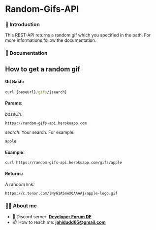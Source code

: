 # Random-Gifs-API

### 👋 Introduction

This REST-API returns a random gif which you specified in the path. For more informations follow the documentation.

### 📄 Documentation

## How to get a random gif

#### Git Bash:
```cmd
curl {baseUrl}/gifs/{search}
```

#### Params:

*baseUrl:*
```
https://random-gifs-api.herokuapp.com
```

*search*:  Your search. For example: 
```
apple
```

#### Example: 
```
curl https://random-gifs-api.herokuapp.com/gifs/apple
```

#### Returns:
A random link: 
```
https://c.tenor.com/lNyG1A5meX0AAAAj/apple-logo.gif
```


### 👨‍💻 About me

- 👾 Discord server: **[Developer Forum DE](https://discord.gg/urvsvPqQ3T)**
-   📫 How to reach me: **[jahidudd65@gmail.com](mailto:jahidudd65@gmail.com)**
